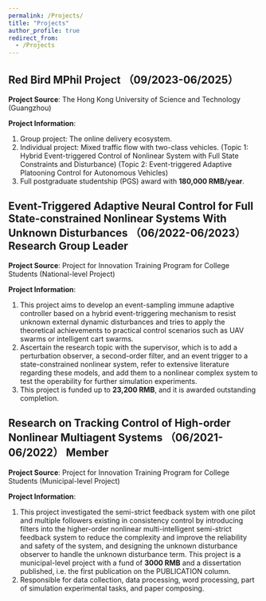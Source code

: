 ```yaml
---
permalink: /Projects/
title: "Projects"
author_profile: true
redirect_from: 
  - /Projects
---
```


## Red Bird MPhil Project  （09/2023-06/2025）
**Project Source**: The Hong Kong University of Science and Technology (Guangzhou)

**Project Information**: 
1. Group project: The online delivery ecosystem.
2. Individual project: Mixed traffic flow with two-class vehicles.
   (Topic 1: Hybrid Event-triggered Control of Nonlinear System with Full State Constraints and Disturbance)
   (Topic 2: Event-triggered Adaptive Platooning Control for Autonomous Vehicles)
3. Full postgraduate studentship (PGS) award with **180,000 RMB/year**.

## Event-Triggered Adaptive Neural Control for Full State-constrained Nonlinear Systems With Unknown Disturbances （06/2022-06/2023） Research Group Leader 
**Project Source**: Project for Innovation Training Program for College Students (National-level Project)  

**Project Information**: 
1. This project aims to develop an event-sampling immune adaptive controller based on a hybrid event-triggering mechanism to resist unknown external dynamic disturbances and tries to apply the theoretical achievements to practical control scenarios such as UAV swarms or intelligent cart swarms.
2. Ascertain the research topic with the supervisor, which is to add a perturbation observer, a second-order filter, and an event trigger to a state-constrained nonlinear system, refer to extensive literature regarding these models, and add them to a nonlinear complex system to test the operability for further simulation experiments.
3. This project is funded up to **23,200 RMB**, and it is awarded outstanding completion.


## Research on Tracking Control of High-order Nonlinear Multiagent Systems  （06/2021-06/2022） Member  
**Project Source**: Project for Innovation Training Program for College Students (Municipal-level Project)

**Project Information**: 
1. This project investigated the semi-strict feedback system with one pilot and multiple followers existing in consistency control by introducing filters into the higher-order nonlinear multi-intelligent semi-strict feedback system to reduce the complexity and improve the reliability and safety of the system, and designing the unknown disturbance observer to handle the unknown disturbance term. This project is a municipal-level project with a fund of **3000 RMB** and a dissertation published, i.e. the first publication on the PUBLICATION column.
2. Responsible for data collection, data processing, word processing, part of simulation experimental tasks, and paper composing.
